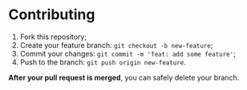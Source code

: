 # Contributing

1. Fork this repository;
2. Create your feature branch: `git checkout -b new-feature`;
3. Commit your changes: `git commit -m 'feat: add some feature'`;
4. Push to the branch: `git push origin new-feature`.

**After your pull request is merged**, you can safely delete your branch.